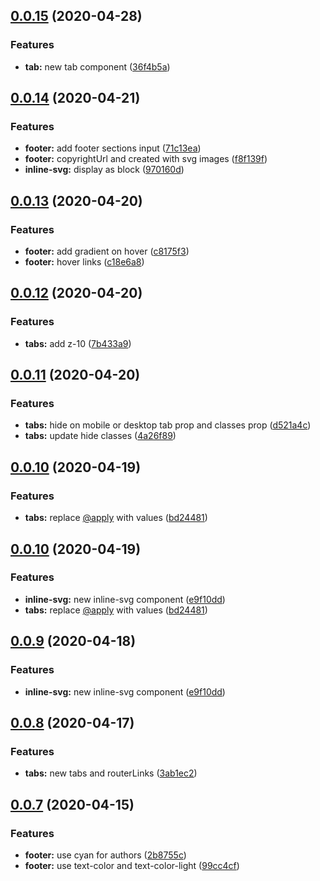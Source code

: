 ## [0.0.15](https://github.com/notiz-dev/design/compare/v0.0.14...v0.0.15) (2020-04-28)


### Features

* **tab:** new tab component ([36f4b5a](https://github.com/notiz-dev/design/commit/36f4b5a3c90a3ee5098c5c0ac9119505e5b996be))



## [0.0.14](https://github.com/notiz-dev/design/compare/v0.0.13...v0.0.14) (2020-04-21)

### Features

- **footer:** add footer sections input ([71c13ea](https://github.com/notiz-dev/design/commit/71c13ea6b57eba454d2c9678572c5573d6557c9d))
- **footer:** copyrightUrl and created with svg images ([f8f139f](https://github.com/notiz-dev/design/commit/f8f139fce25e2c018d4f405d777e0ac4d8e3d6ca))
- **inline-svg:** display as block ([970160d](https://github.com/notiz-dev/design/commit/970160d513e73ddb364d2ed1424fcb90cd0365c1))

## [0.0.13](https://github.com/notiz-dev/design/compare/v0.0.12...v0.0.13) (2020-04-20)

### Features

- **footer:** add gradient on hover ([c8175f3](https://github.com/notiz-dev/design/commit/c8175f32af067859985dbf89d2c12d387f1ad4de))
- **footer:** hover links ([c18e6a8](https://github.com/notiz-dev/design/commit/c18e6a89511d27ec88c9dba75835a2805c779e14))

## [0.0.12](https://github.com/notiz-dev/design/compare/v0.0.11...v0.0.12) (2020-04-20)

### Features

- **tabs:** add z-10 ([7b433a9](https://github.com/notiz-dev/design/commit/7b433a95b2e71cd79696c05808cfe34c2e25a0a1))

## [0.0.11](https://github.com/notiz-dev/design/compare/v0.0.10...v0.0.11) (2020-04-20)

### Features

- **tabs:** hide on mobile or desktop tab prop and classes prop ([d521a4c](https://github.com/notiz-dev/design/commit/d521a4c79d1d8d3c091b88624d110c4fdbe5f8c7))
- **tabs:** update hide classes ([4a26f89](https://github.com/notiz-dev/design/commit/4a26f8930e373f172521e72cc5a76db824d5c07a))

## [0.0.10](https://github.com/notiz-dev/design/compare/v0.0.9...v0.0.10) (2020-04-19)

### Features

- **tabs:** replace [@apply](https://github.com/apply) with values ([bd24481](https://github.com/notiz-dev/design/commit/bd244817f4dde3714332e63148837c77041ad1f0))

## [0.0.10](https://github.com/notiz-dev/design/compare/v0.0.8...v0.0.10) (2020-04-19)

### Features

- **inline-svg:** new inline-svg component ([e9f10dd](https://github.com/notiz-dev/design/commit/e9f10ddb2f39e780abb0162d39733083a3930eb3))
- **tabs:** replace [@apply](https://github.com/apply) with values ([bd24481](https://github.com/notiz-dev/design/commit/bd244817f4dde3714332e63148837c77041ad1f0))

## [0.0.9](https://github.com/notiz-dev/design/compare/v0.0.8...v0.0.9) (2020-04-18)

### Features

- **inline-svg:** new inline-svg component ([e9f10dd](https://github.com/notiz-dev/design/commit/e9f10ddb2f39e780abb0162d39733083a3930eb3))

## [0.0.8](https://github.com/notiz-dev/design/compare/v0.0.7...v0.0.8) (2020-04-17)

### Features

- **tabs:** new tabs and routerLinks ([3ab1ec2](https://github.com/notiz-dev/design/commit/3ab1ec25d943d6063f91f30b6c33c262cf089811))

## [0.0.7](https://github.com/notiz-dev/design/compare/v0.0.6...v0.0.7) (2020-04-15)

### Features

- **footer:** use cyan for authors ([2b8755c](https://github.com/notiz-dev/design/commit/2b8755c6ffb3977e77d7bda605a2f15d524b38bc))
- **footer:** use text-color and text-color-light ([99cc4cf](https://github.com/notiz-dev/design/commit/99cc4cfa75b96ee2a756b644e84bdb92feac5b49))
